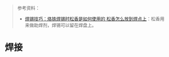 > 参考资料：
>
> - [焊锡技巧：烙铁焊锡时松香是如何使用的 松香怎么放到焊点上](https://www.bilibili.com/video/BV1G7411Z75j/?spm_id_from=333.788.recommend_more_video.0&vd_source=b736aa3d7f0fdf47b59ea3021dc810ab)：松香用来做助焊剂，焊锡可以留在焊盘上。

# 焊接

